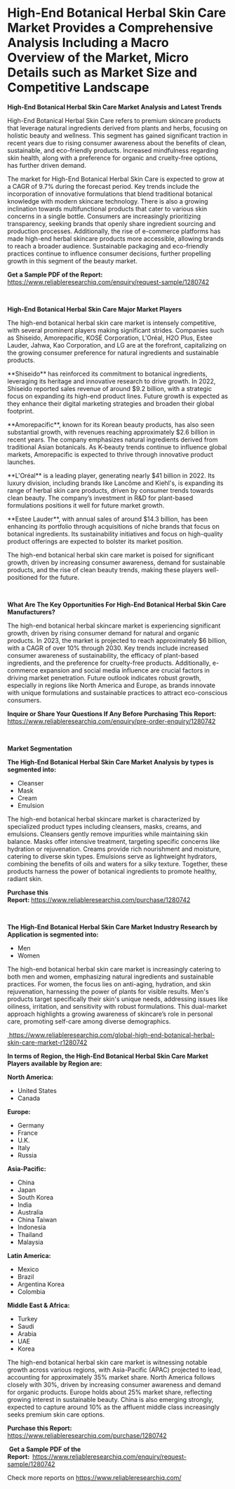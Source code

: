 <p><h1>High-End Botanical Herbal Skin Care Market Provides a Comprehensive Analysis Including a Macro Overview of the Market, Micro Details such as Market Size and Competitive Landscape</h1></p><p><strong>High-End Botanical Herbal Skin Care Market Analysis and Latest Trends</strong></p>
<p><p>High-End Botanical Herbal Skin Care refers to premium skincare products that leverage natural ingredients derived from plants and herbs, focusing on holistic beauty and wellness. This segment has gained significant traction in recent years due to rising consumer awareness about the benefits of clean, sustainable, and eco-friendly products. Increased mindfulness regarding skin health, along with a preference for organic and cruelty-free options, has further driven demand.</p><p>The market for High-End Botanical Herbal Skin Care is expected to grow at a CAGR of 9.7% during the forecast period. Key trends include the incorporation of innovative formulations that blend traditional botanical knowledge with modern skincare technology. There is also a growing inclination towards multifunctional products that cater to various skin concerns in a single bottle. Consumers are increasingly prioritizing transparency, seeking brands that openly share ingredient sourcing and production processes. Additionally, the rise of e-commerce platforms has made high-end herbal skincare products more accessible, allowing brands to reach a broader audience. Sustainable packaging and eco-friendly practices continue to influence consumer decisions, further propelling growth in this segment of the beauty market.</p></p>
<p><strong>Get a Sample PDF of the Report:&nbsp;</strong> <a href="https://www.reliableresearchiq.com/enquiry/request-sample/1280742?utm_campaign=3107&utm_medium=2&utm_source=Github&utm_content=ia&utm_term=24032025&utm_id=high-end-botanical-herbal-skin-care">https://www.reliableresearchiq.com/enquiry/request-sample/1280742</a></p>
<p>&nbsp;</p>
<p><strong>High-End Botanical Herbal Skin Care Major Market Players</strong></p>
<p><p>The high-end botanical herbal skin care market is intensely competitive, with several prominent players making significant strides. Companies such as Shiseido, Amorepacific, KOSÉ Corporation, L'Oréal, H2O Plus, Estee Lauder, Jahwa, Kao Corporation, and LG are at the forefront, capitalizing on the growing consumer preference for natural ingredients and sustainable products.</p><p>**Shiseido** has reinforced its commitment to botanical ingredients, leveraging its heritage and innovative research to drive growth. In 2022, Shiseido reported sales revenue of around $9.2 billion, with a strategic focus on expanding its high-end product lines. Future growth is expected as they enhance their digital marketing strategies and broaden their global footprint.</p><p>**Amorepacific**, known for its Korean beauty products, has also seen substantial growth, with revenues reaching approximately $2.6 billion in recent years. The company emphasizes natural ingredients derived from traditional Asian botanicals. As K-beauty trends continue to influence global markets, Amorepacific is expected to thrive through innovative product launches.</p><p>**L'Oréal** is a leading player, generating nearly $41 billion in 2022. Its luxury division, including brands like Lancôme and Kiehl's, is expanding its range of herbal skin care products, driven by consumer trends towards clean beauty. The company’s investment in R&D for plant-based formulations positions it well for future market growth.</p><p>**Estee Lauder**, with annual sales of around $14.3 billion, has been enhancing its portfolio through acquisitions of niche brands that focus on botanical ingredients. Its sustainability initiatives and focus on high-quality product offerings are expected to bolster its market position.</p><p>The high-end botanical herbal skin care market is poised for significant growth, driven by increasing consumer awareness, demand for sustainable products, and the rise of clean beauty trends, making these players well-positioned for the future.</p></p>
<p>&nbsp;</p>
<p><strong>What Are The Key Opportunities For High-End Botanical Herbal Skin Care Manufacturers?</strong></p>
<p><p>The high-end botanical herbal skincare market is experiencing significant growth, driven by rising consumer demand for natural and organic products. In 2023, the market is projected to reach approximately $6 billion, with a CAGR of over 10% through 2030. Key trends include increased consumer awareness of sustainability, the efficacy of plant-based ingredients, and the preference for cruelty-free products. Additionally, e-commerce expansion and social media influence are crucial factors in driving market penetration. Future outlook indicates robust growth, especially in regions like North America and Europe, as brands innovate with unique formulations and sustainable practices to attract eco-conscious consumers.</p></p>
<p><strong>Inquire or Share Your Questions If Any Before Purchasing This Report:</strong> <a href="https://www.reliableresearchiq.com/enquiry/pre-order-enquiry/1280742?utm_campaign=3107&utm_medium=2&utm_source=Github&utm_content=ia&utm_term=24032025&utm_id=high-end-botanical-herbal-skin-care">https://www.reliableresearchiq.com/enquiry/pre-order-enquiry/1280742</a></p>
<p>&nbsp;</p>
<p><strong>Market Segmentation</strong></p>
<p><strong>The High-End Botanical Herbal Skin Care Market Analysis by types is segmented into:</strong></p>
<p><ul><li>Cleanser</li><li>Mask</li><li>Cream</li><li>Emulsion</li></ul></p>
<p><p>The high-end botanical herbal skincare market is characterized by specialized product types including cleansers, masks, creams, and emulsions. Cleansers gently remove impurities while maintaining skin balance. Masks offer intensive treatment, targeting specific concerns like hydration or rejuvenation. Creams provide rich nourishment and moisture, catering to diverse skin types. Emulsions serve as lightweight hydrators, combining the benefits of oils and waters for a silky texture. Together, these products harness the power of botanical ingredients to promote healthy, radiant skin.</p></p>
<p><strong>Purchase this Report:&nbsp;</strong><a href="https://www.reliableresearchiq.com/purchase/1280742?utm_campaign=3107&utm_medium=2&utm_source=Github&utm_content=ia&utm_term=24032025&utm_id=high-end-botanical-herbal-skin-care">https://www.reliableresearchiq.com/purchase/1280742</a></p>
<p>&nbsp;</p>
<p><strong>The High-End Botanical Herbal Skin Care Market Industry Research by Application is segmented into:</strong></p>
<p><ul><li>Men</li><li>Women</li></ul></p>
<p><p>The high-end botanical herbal skin care market is increasingly catering to both men and women, emphasizing natural ingredients and sustainable practices. For women, the focus lies on anti-aging, hydration, and skin rejuvenation, harnessing the power of plants for visible results. Men's products target specifically their skin's unique needs, addressing issues like oiliness, irritation, and sensitivity with robust formulations. This dual-market approach highlights a growing awareness of skincare’s role in personal care, promoting self-care among diverse demographics.</p></p>
<p><a href="https://www.reliableresearchiq.com/global-high-end-botanical-herbal-skin-care-market-r1280742?utm_campaign=3107&utm_medium=2&utm_source=Github&utm_content=ia&utm_term=24032025&utm_id=high-end-botanical-herbal-skin-care">&nbsp;https://www.reliableresearchiq.com/global-high-end-botanical-herbal-skin-care-market-r1280742</a></p>
<p><strong>In terms of Region, the High-End Botanical Herbal Skin Care Market Players available by Region are:</strong></p>
<p>
    <p> <strong> North America: </strong>
        <ul>
            <li>United States</li>
            <li>Canada</li>
        </ul>
        </p> 
    <p> <strong> Europe: </strong>
        <ul>
            <li>Germany</li>
            <li>France</li>
            <li>U.K.</li>
            <li>Italy</li>
            <li>Russia</li>
        </ul>
        </p> 
    <p> <strong> Asia-Pacific: </strong>
        <ul>
            <li>China</li>
            <li>Japan</li>
            <li>South Korea</li>
            <li>India</li>
            <li>Australia</li>
            <li>China Taiwan</li>
            <li>Indonesia</li>
            <li>Thailand</li>
            <li>Malaysia</li>
        </ul>
        </p> 
    <p> <strong> Latin America: </strong>
        <ul>
            <li>Mexico</li>
            <li>Brazil</li>
            <li>Argentina Korea</li>
            <li>Colombia</li>
        </ul>
        </p> 
    <p> <strong> Middle East & Africa: </strong>
        <ul>
            <li>Turkey</li>
            <li>Saudi</li>
            <li>Arabia</li>
            <li>UAE</li>
            <li>Korea</li>
        </ul>
    </p>
    </p>
<p><p>The high-end botanical herbal skin care market is witnessing notable growth across various regions, with Asia-Pacific (APAC) projected to lead, accounting for approximately 35% market share. North America follows closely with 30%, driven by increasing consumer awareness and demand for organic products. Europe holds about 25% market share, reflecting growing interest in sustainable beauty. China is also emerging strongly, expected to capture around 10% as the affluent middle class increasingly seeks premium skin care options.</p></p>
<p><strong>Purchase this Report: </strong><a href="https://www.reliableresearchiq.com/purchase/1280742?utm_campaign=3107&utm_medium=2&utm_source=Github&utm_content=ia&utm_term=24032025&utm_id=high-end-botanical-herbal-skin-care">https://www.reliableresearchiq.com/purchase/1280742</a></p>
<p>&nbsp;<strong>Get a Sample PDF of the Report:&nbsp;&nbsp;</strong><a href="https://www.reliableresearchiq.com/enquiry/request-sample/1280742?utm_campaign=3107&utm_medium=2&utm_source=Github&utm_content=ia&utm_term=24032025&utm_id=high-end-botanical-herbal-skin-care">https://www.reliableresearchiq.com/enquiry/request-sample/1280742</a></p>
<p><strong></strong></p>
<p>Check more reports on <a href="https://www.reliableresearchiq.com/?utm_campaign=3107&utm_medium=2&utm_source=Github&utm_content=ia&utm_term=24032025&utm_id=high-end-botanical-herbal-skin-care">https://www.reliableresearchiq.com/</a></p>